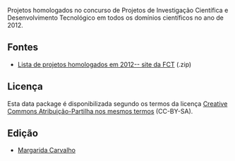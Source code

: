 Projetos homologados no concurso de Projetos de Investigação Científica e Desenvolvimento Tecnológico em todos os domínios científicos no ano de 2012.


Fontes
------

* [Lista de projetos homologados em 2012-- site da FCT](https://www.fct.pt/apoios/projectos/concursos/2012/docs/C2012-ProjetosHomologados-AwardedProjectGrants.zip) (.zip)


Licença
-------

Esta data package é disponibilizada segundo os termos da licença [Creative Commons Atribuição-Partilha nos mesmos termos](https://creativecommons.org/licenses/by-sa/4.0/) (CC-BY-SA).


Edição
------

* [Margarida Carvalho](http://margaridacarvalho.org)
